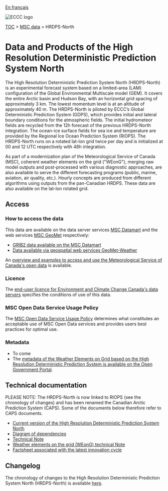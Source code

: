 [En français](readme_hrdps-north_fr.md)

![ECCC logo](../../img_eccc-logo.png)

[TOC](../../readme_en.md) > [MSC data](../readme_en.md) > HRDPS-North

# Data and Products of the High Resolution Deterministic Prediction System North

The High Resolution Deterministic Prediction System North (HRDPS-North) is an experimental forecast system based on a limited-area (LAM) configuration of the Global Environmental Multiscale model (GEM). It covers the entire Arctic basin and Hudson Bay, with an horizontal grid spacing of approximately 3 km. The lowest momentum level is at an altitude of approximately 40 m. The HRDPS-North is piloted by ECCC’s Global Deterministic Prediction System (GDPS), which provides initial and lateral boundary conditions for the atmospheric fields. The initial hydrometeor fields are recycled from the 12h forecast of the previous HRDPS-North integration. The ocean-ice surface fields for sea ice and temperature are provided by the Regional Ice Ocean Prediction System (RIOPS). The HRDPS-North runs on a rotated lat-lon grid twice per day and is initialized at 00 and 12 UTC respectively with 48h integration.

As part of a modernization plan of the Meteorological Service of Canada (MSC), coherent weather elements on the grid ("WEonG"), merging raw model outputs and post-processed with various diagnostic approaches, are also available to serve the different forecasting programs (public, marine, aviation, air quality, etc.).  Hourly concepts are produced from different algorithms using outputs from the pan-Canadian HRDPS. These data are also available on the lat-lon rotated grid. 

## Access

### How to access the data

This data are available on the data server services [MSC Datamart](../../msc-datamart/readme_en.md) and the web services [MSC GeoMet](../../msc-geomet/readme_en.md) respectively:

* [GRIB2 data available on the MSC Datamart](readme_hrdps-north-datamart_en.md) 
* [Data available via geospatial web services GeoMet-Weather](../../msc-geomet/readme_en.md)

An [overview and examples to access and use the Meteorological Service of Canada's open data](../../usage/readme_en.md) is available.

### Licence

The [end-user licence for Environment and Climate Change Canada's data servers](../../licence/readme_en.md) specifies the conditions of use of this data.

### MSC Open Data Service Usage Policy

The [MSC Open Data Service Usage Policy](../../usage-policy/readme_en.md) determines what constitutes an acceptable use of MSC Open Data services and provides users best practices for optimal use.

### Metadata

* To come
* The [metadata of the Weather Elements on Grid based on the High Resolution Deterministic Prediction System is available on the Open Government Portal](https://open.canada.ca/data/en/dataset/9eaf8b65-a734-432e-925c-7fbe8fc65670).

## Technical documentation

PLEASE NOTE: The HRDPS-North is now linked to RIOPS (see the chronology of changes) and has been renamed the Canadian Arctic Prediction System (CAPS). Some of the documents below therefore refer to CAPS documents.

* [Current version of the High Resolution Deterministic Prediction System North](https://collaboration.cmc.ec.gc.ca/cmc/cmoi/product_guide/docs/tech_specifications/tech_specifications_CAPS_e.pdf)
* [Diagram of dependencies](https://collaboration.cmc.ec.gc.ca/cmc/cmos/public_doc/msc-data/nwep-dependency-diagrams/system_HRDPS-N_en.svg)
* [Technical Note](https://collaboration.cmc.ec.gc.ca/cmc/cmoi/product_guide/docs/tech_notes/technote_caps_e.pdf)
* [Weather elements on the grid (WEonG) technical Note](https://collaboration.cmc.ec.gc.ca/cmc/cmoi/product_guide/docs/tech_notes/technote_weong-hrdps_e.pdf)
* [Factsheet associated with the latest innovation cycle](https://collaboration.cmc.ec.gc.ca/cmc/cmoi/product_guide/docs/fact_sheets/factsheet_hrdps-north_e.pdf)


## Changelog

The chronology of changes to the High Resolution Deterministic Prediction System North (HRDPS-North) is available [here](changelog_hrdps-north_en.md).

